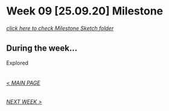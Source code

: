 # Week 09 [25.09.20] Milestone
###### [click here to check Milestone Sketch folder](https://github.com/hunoong/slave2-A/tree/master/week09%20MILESTONE)
## During the week...
Explored
<br/>
<br/>

###### [< MAIN PAGE](https://hunoong.github.io/slave2-A/)
###### [NEXT WEEK >](https://hunoong.github.io/slave2-A/week10/)
